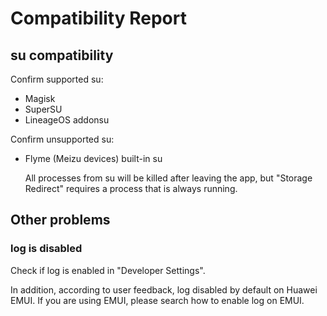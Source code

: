 # Compatibility Report

## su compatibility

Confirm supported su:

* Magisk
* SuperSU
* LineageOS addonsu

Confirm unsupported su:

* Flyme (Meizu devices) built-in su
  
  All processes from su will be killed after leaving the app, but "Storage Redirect" requires a process that is always running.

## Other problems

### log is disabled

Check if log is enabled in "Developer Settings".

In addition, according to user feedback, log disabled by default on Huawei EMUI. If you are using EMUI, please search how to enable log on EMUI.
